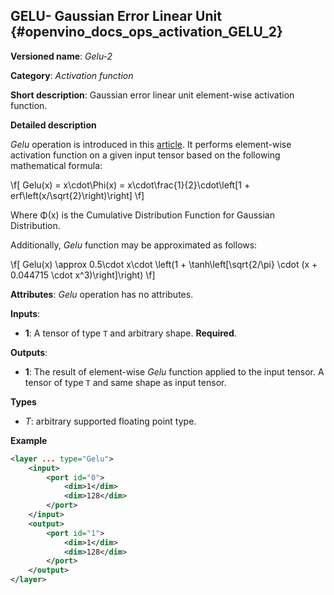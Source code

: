 ## GELU- Gaussian Error Linear Unit <a name="Gelu"></a> {#openvino_docs_ops_activation_GELU_2}

**Versioned name**: *Gelu-2*

**Category**: *Activation function*

**Short description**: Gaussian error linear unit element-wise activation function.

**Detailed description**

*Gelu* operation is introduced in this [article](https://arxiv.org/abs/1606.08415).
It performs element-wise activation function on a given input tensor based on the following mathematical formula:

\f[
    Gelu(x) = x\cdot\Phi(x) = x\cdot\frac{1}{2}\cdot\left[1 + erf\left(x/\sqrt{2}\right)\right]
\f]

Where Φ(x) is the Cumulative Distribution Function for Gaussian Distribution.

Additionally, *Gelu* function may be approximated as follows:

\f[
    Gelu(x) \approx 0.5\cdot x\cdot \left(1 + \tanh\left[\sqrt{2/\pi} \cdot (x + 0.044715 \cdot x^3)\right]\right)
\f]

**Attributes**: *Gelu* operation has no attributes.

**Inputs**:

*   **1**: A tensor of type `T` and arbitrary shape. **Required**.

**Outputs**:

*   **1**: The result of element-wise *Gelu* function applied to the input tensor. A tensor of type `T` and same shape as input tensor.

**Types**

* *T*: arbitrary supported floating point type.

**Example**

```xml
<layer ... type="Gelu">
    <input>
        <port id="0">
            <dim>1</dim>
            <dim>128</dim>
        </port>
    </input>
    <output>
        <port id="1">
            <dim>1</dim>
            <dim>128</dim>
        </port>
    </output>
</layer>

```
